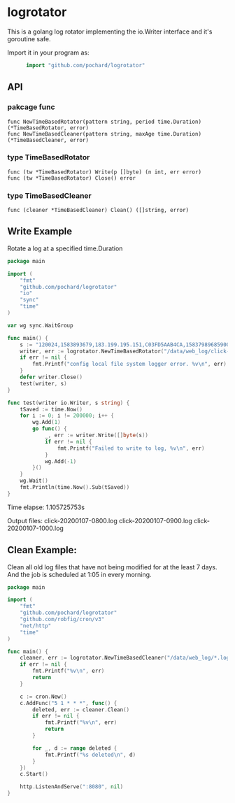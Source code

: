 # logrotator

This is a golang log rotator implementing the io.Writer interface and it's goroutine safe.

Import it in your program as:
```go
      import "github.com/pochard/logrotator"
```
## API
### pakcage func
	func NewTimeBasedRotator(pattern string, period time.Duration) (*TimeBasedRotator, error) 
	func NewTimeBasedCleaner(pattern string, maxAge time.Duration) (*TimeBasedCleaner, error)
### type TimeBasedRotator
	func (tw *TimeBasedRotator) Write(p []byte) (n int, err error)
	func (tw *TimeBasedRotator) Close() error
### type TimeBasedCleaner
	func (cleaner *TimeBasedCleaner) Clean() ([]string, error) 



## Write Example
Rotate a log at a specified time.Duration
```go
package main

import (
	"fmt"
	"github.com/pochard/logrotator"
	"io"
	"sync"
	"time"
)

var wg sync.WaitGroup

func main() {
	s := "120024,1583893679,183.199.195.151,C03FD5AAB4CA,158379896859008,b_ntms_1,335,0,-,0,68050,102599,0,0,ebe60030-633f-11ea-8bbb-b943b30ce79e,-,36781,pc,192_168_1_23,-,-,-,-,-,1,1505784723f8f21,-,-,-,b_token,-,-,ebe60030-633f-11ea-8bbb-b943b30ce79e-010001,-,-,-,-,183.199.195.151,-,10000001,1,www.pengpengzhou.com,-,183.199.195.151,-,-,-,-,-,-,-,\"Mozilla/4.0 (compatible; MSIE 8.0; Windows NT 6.1; Trident/4.0; SLCC2; .NET CLR 2.0.50727; .NET CLR 3.5.30729; .NET CLR 3.0.30729)\"\n"
	writer, err := logrotator.NewTimeBasedRotator("/data/web_log/click-%Y%m%d-%H%M.log", 1*time.Hour)
	if err != nil {
		fmt.Printf("config local file system logger error. %v\n", err)
	}
	defer writer.Close()
	test(writer, s)
}

func test(writer io.Writer, s string) {
	tSaved := time.Now()
	for i := 0; i != 200000; i++ {
		wg.Add(1)
		go func() {
			_, err := writer.Write([]byte(s))
			if err != nil {
				fmt.Printf("Failed to write to log, %v\n", err)
			}
			wg.Add(-1)
		}()
	}
	wg.Wait()
	fmt.Println(time.Now().Sub(tSaved))
}

```
Time elapse:
1.105725753s

Output files:
click-20200107-0800.log
click-20200107-0900.log
click-20200107-1000.log


## Clean Example: 
Clean all old log files that have not being modified for at the least 7 days. And the job is scheduled at 1:05 in every morning.
```go
package main

import (
	"fmt"
	"github.com/pochard/logrotator"
	"github.com/robfig/cron/v3"
	"net/http"
	"time"
)

func main() {
	cleaner, err := logrotator.NewTimeBasedCleaner("/data/web_log/*.log", 7 * 24 * time.Hour)
	if err != nil {
		fmt.Printf("%v\n", err)
		return
	}

	c := cron.New()
	c.AddFunc("5 1 * * *", func() {
		deleted, err := cleaner.Clean()
		if err != nil {
			fmt.Printf("%v\n", err)
			return
		}

		for _, d := range deleted {
			fmt.Printf("%s deleted\n", d)
		}
	})
	c.Start()

	http.ListenAndServe(":8080", nil)
}

```
